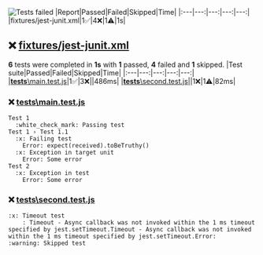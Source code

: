 ![Tests failed](https://img.shields.io/badge/tests-1%20passed%2C%204%20failed%2C%201%20skipped-critical)
|Report|Passed|Failed|Skipped|Time|
|:---|---:|---:|---:|---:|
|fixtures/jest-junit.xml|1:white_check_mark:|4:x:|1:warning:|1s|
## :x: <a id="user-content-r0" href="#r0">fixtures/jest-junit.xml</a>
**6** tests were completed in **1s** with **1** passed, **4** failed and **1** skipped.
|Test suite|Passed|Failed|Skipped|Time|
|:---|---:|---:|---:|---:|
|[__tests__\main.test.js](#r0s0)|1:white_check_mark:|3:x:||486ms|
|[__tests__\second.test.js](#r0s1)||1:x:|1:warning:|82ms|
### :x: <a id="user-content-r0s0" href="#r0s0">__tests__\main.test.js</a>
```
Test 1
  :white_check_mark: Passing test
Test 1 › Test 1.1
  :x: Failing test
	Error: expect(received).toBeTruthy()
  :x: Exception in target unit
	Error: Some error
Test 2
  :x: Exception in test
	Error: Some error
```
### :x: <a id="user-content-r0s1" href="#r0s1">__tests__\second.test.js</a>
```
:x: Timeout test
	: Timeout - Async callback was not invoked within the 1 ms timeout specified by jest.setTimeout.Timeout - Async callback was not invoked within the 1 ms timeout specified by jest.setTimeout.Error:
:warning: Skipped test
```